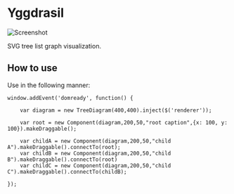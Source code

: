 Yggdrasil
==========

![Screenshot](https://raw.github.com/robotacon/Yggdrasil/master/logo.png)

SVG tree list graph visualization.

How to use
----------

Use in the following manner:

	window.addEvent('domready', function() {

		var diagram = new TreeDiagram(400,400).inject($('renderer'));
		
		var root = new Component(diagram,200,50,"root caption",{x: 100, y: 100}).makeDraggable();
		
		var childA = new Component(diagram,200,50,"child A").makeDraggable().connectTo(root);
		var childB = new Component(diagram,200,50,"child B").makeDraggable().connectTo(root)
		var childC = new Component(diagram,200,50,"child C").makeDraggable().connectTo(childB);
		
	}); 
